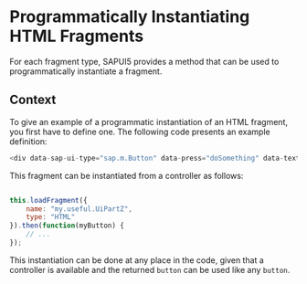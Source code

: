 <!-- loio79e967d093c247639cf60f77cee810d2 -->

# Programmatically Instantiating HTML Fragments

For each fragment type, SAPUI5 provides a method that can be used to programmatically instantiate a fragment.



## Context

To give an example of a programmatic instantiation of an HTML fragment, you first have to define one. The following code presents an example definition:

```js
<div data-sap-ui-type="sap.m.Button" data-press="doSomething" data-text="Hello World"></div>
```

This fragment can be instantiated from a controller as follows:

```js

this.loadFragment({
    name: "my.useful.UiPartZ",
    type: "HTML" 
}).then(function(myButton) {
    // ...
});
```

This instantiation can be done at any place in the code, given that a controller is available and the returned `button` can be used like any `button`.

